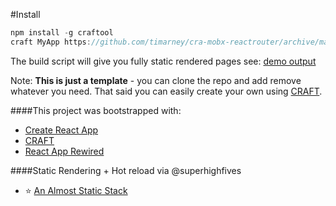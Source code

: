 #Install
```javascript
npm install -g craftool
craft MyApp https://github.com/timarney/cra-mobx-reactrouter/archive/master.zip
```
The build script will give you fully static rendered pages see: [demo output](https://juvenile-pin.surge.sh)

Note: **This is just a template** - you can clone the repo and add remove whatever you need.  That said you can easily create your own using [CRAFT](https://github.com/stoyan/craft).

####This project was bootstrapped with:
* [Create React App](https://github.com/facebookincubator/create-react-app)
* [CRAFT](https://github.com/stoyan/craft)
* [React App Rewired](https://github.com/timarney/react-app-rewired)


####Static Rendering + Hot reload via @superhighfives 
* ⭐  [An Almost Static Stack](https://medium.com/superhighfives/an-almost-static-stack-6df0a2791319#.jf4l1a8eq)

